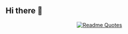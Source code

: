 ## Hi there 👋

<div align="center">
  
[![Readme Quotes](https://quotes-github-readme.vercel.app/api?type=horizontal&theme=algolia&quote=Morning%20without%20you%20is%20a%20dwindled%20Dawn&author=Emily%20Dickinson)](https://github.com/piyushsuthar/github-readme-quotes)
  
</div>


<!--
**hsilan-sui/hsilan-sui** is a ✨ _special_ ✨ repository because its `README.md` (this file) appears on your GitHub profile.

Here are some ideas to get you started:

- 🔭 I’m currently working on ...
- 🌱 I’m currently learning ...
- 👯 I’m looking to collaborate on ...
- 🤔 I’m looking for help with ...
- 💬 Ask me about ...
- 📫 How to reach me: ...
- 😄 Pronouns: ...
- ⚡ Fun fact: ...
-->
